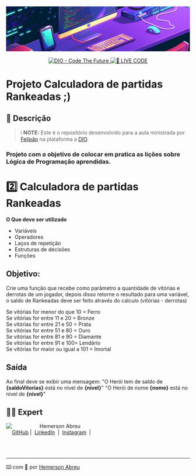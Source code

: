 
<p align="center">
<img 
    src="./assets/banner.png"
    width="1250"
/>
</p>

<p align="center">
<a href="https://dio.me/">
    <img 
        src="https://img.shields.io/badge/DIO-Code_The_Future-28DA77?logo=youtube" 
        alt="DIO - Code The Future">
</a>
<a href="https://dio.me/">
<img 
    src="https://img.shields.io/badge/🔴_LIVE_CODE-FF5E72" 
    alt="🔴 LIVE CODE">
</a>
</p>


# Projeto Calculadora de partidas Rankeadas ;)

## 📒 Descrição

 > ℹ️ **NOTE:** Este é o repositório desenvolvido para a aula ministrada por [Felipão](https://www.linkedin.com/in/felipeaguiar-exe/) na plataforma a [DIO](https://dio.me).

### Projeto com o objetivo de colocar em pratica as lições sobre Lógica de Programação aprendidas.  

 # 2️⃣ Calculadora de partidas Rankeadas
**O Que deve ser utilizado**

- Variáveis
- Operadores
- Laços de repetição
- Estruturas de decisões
- Funções

## Objetivo:

Crie uma função que recebe como parâmetro a quantidade de vitórias e derrotas de um jogador, depois disso retorne o resultado para uma variável, o saldo de Rankeadas deve ser feito através do calculo (vitórias - derrotas)

Se vitórias for menor do que 10 = Ferro  
Se vitórias for entre 11 e 20 = Bronze  
Se vitórias for entre 21 e 50 = Prata  
Se vitórias for entre 51 e 80 = Ouro  
Se vitórias for entre 81 e 90 = Diamante  
Se vitórias for entre 91 e 100= Lendário  
Se vitórias for maior ou igual a 101 = Imortal  

## Saída

Ao final deve se exibir uma mensagem:
"O Herói tem de saldo de **{saldoVitorias}** está no nível de **{nivel}**"
"O Herói de nome **{nome}** está no nível de **{nivel}**"


## 👨‍💻 Expert

<p>
    <img 
      align=left 
      margin=10 
      width=80 
      src="https://avatars.githubusercontent.com/u/66793153?v=4"
    />
    <p>&nbsp&nbsp&nbspHemerson Abreu<br>
    &nbsp&nbsp&nbsp
    <a href="https://github.com/azimutalx">
    GitHub</a>&nbsp;|&nbsp;
    <a href="https://www.linkedin.com/in/hemersonabreu/">LinkedIn</a>
&nbsp;|&nbsp;
    <a href="https://www.instagram.com/hemersonabreu/">
    Instagram</a>
&nbsp;|&nbsp;</p>
</p>
<br/><br/>
<p>

---

⌨️ com 💜 por [Hemerson Abreu](https://github.com/azimutalx)